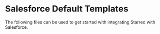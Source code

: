 # Salesforce Default Templates
The following files can be used to get started with integrating Starred with Salesforce.
